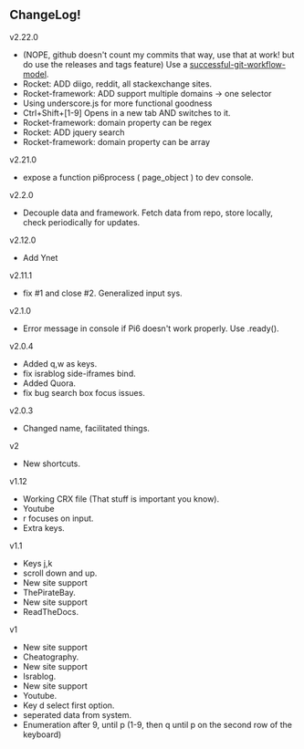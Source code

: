 ## ChangeLog!
v2.22.0
- (NOPE, github doesn't count my commits that way, use that at work! but do use the releases and tags feature) Use a [successful-git-workflow-model](http://nvie.com/posts/a-successful-git-branching-model/).
- Rocket: ADD diigo, reddit, all stackexchange sites.
- Rocket-framework: ADD support multiple domains -> one selector
- Using underscore.js for more functional goodness
- Ctrl+Shift+[1-9] Opens in a new tab AND switches to it.
- Rocket-framework: domain property can be regex
- Rocket: ADD jquery search
- Rocket-framework: domain property can be array

v2.21.0
- expose a function pi6process ( page_object ) to dev console.

v2.2.0
- Decouple data and framework. Fetch data from repo, store locally, check periodically for updates.

v2.12.0
- Add Ynet

v2.11.1
- fix #1 and close #2. Generalized input sys.

v2.1.0
- Error message in console if Pi6 doesn't work properly.
Use .ready().

v2.0.4
- Added q,w as keys.
- fix israblog side-iframes bind.
- Added Quora.
- fix bug search box focus issues.

v2.0.3
- Changed name, facilitated things.

v2
- New shortcuts.

v1.12
- Working CRX file (That stuff is important you know).
- Youtube
- r focuses on input.
- Extra keys.

v1.1
- Keys j,k
- scroll down and up.
- New site support
- ThePirateBay.
- New site support
- ReadTheDocs.

v1
- New site support
- Cheatography.
- New site support
- Israblog.
- New site support
- Youtube.
- Key d select first option.
- seperated data from system.
- Enumeration after 9, until p (1-9, then q until p on the second row of the keyboard)